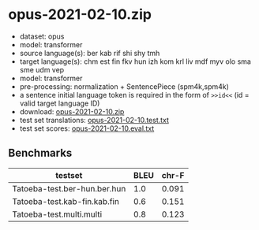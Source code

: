 # opus-2021-02-10.zip

* dataset: opus
* model: transformer
* source language(s): ber kab rif shi shy tmh
* target language(s): chm est fin fkv hun izh kom krl liv mdf myv olo sma sme udm vep
* model: transformer
* pre-processing: normalization + SentencePiece (spm4k,spm4k)
* a sentence initial language token is required in the form of `>>id<<` (id = valid target language ID)
* download: [opus-2021-02-10.zip](https://object.pouta.csc.fi/Tatoeba-MT-models/ber-fiu/opus-2021-02-10.zip)
* test set translations: [opus-2021-02-10.test.txt](https://object.pouta.csc.fi/Tatoeba-MT-models/ber-fiu/opus-2021-02-10.test.txt)
* test set scores: [opus-2021-02-10.eval.txt](https://object.pouta.csc.fi/Tatoeba-MT-models/ber-fiu/opus-2021-02-10.eval.txt)

## Benchmarks

| testset               | BLEU  | chr-F |
|-----------------------|-------|-------|
| Tatoeba-test.ber-hun.ber.hun 	| 1.0 	| 0.091 |
| Tatoeba-test.kab-fin.kab.fin 	| 0.6 	| 0.151 |
| Tatoeba-test.multi.multi 	| 0.8 	| 0.123 |


